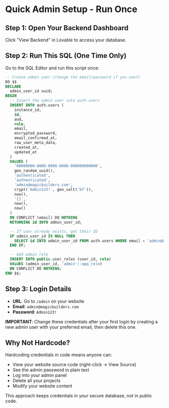 # Quick Admin Setup - Run Once

## Step 1: Open Your Backend Dashboard

Click "View Backend" in Lovable to access your database.

## Step 2: Run This SQL (One Time Only)

Go to the SQL Editor and run this script once:

```sql
-- Create admin user (change the email/password if you want)
DO $$
DECLARE
  admin_user_id uuid;
BEGIN
  -- Insert the admin user into auth.users
  INSERT INTO auth.users (
    instance_id,
    id,
    aud,
    role,
    email,
    encrypted_password,
    email_confirmed_at,
    raw_user_meta_data,
    created_at,
    updated_at
  )
  VALUES (
    '00000000-0000-0000-0000-000000000000',
    gen_random_uuid(),
    'authenticated',
    'authenticated',
    'admin@magicbuilders.com',
    crypt('Admin123!', gen_salt('bf')),
    now(),
    '{}',
    now(),
    now()
  )
  ON CONFLICT (email) DO NOTHING
  RETURNING id INTO admin_user_id;

  -- If user already exists, get their ID
  IF admin_user_id IS NULL THEN
    SELECT id INTO admin_user_id FROM auth.users WHERE email = 'admin@magicbuilders.com';
  END IF;

  -- Add admin role
  INSERT INTO public.user_roles (user_id, role)
  VALUES (admin_user_id, 'admin'::app_role)
  ON CONFLICT DO NOTHING;
END $$;
```

## Step 3: Login Details

- **URL**: Go to `/admin` on your website
- **Email**: `admin@magicbuilders.com`
- **Password**: `Admin123!`

**IMPORTANT**: Change these credentials after your first login by creating a new admin user with your preferred email, then delete this one.

## Why Not Hardcode?

Hardcoding credentials in code means anyone can:
- View your website source code (right-click → View Source)
- See the admin password in plain text
- Log into your admin panel
- Delete all your projects
- Modify your website content

This approach keeps credentials in your secure database, not in public code.
